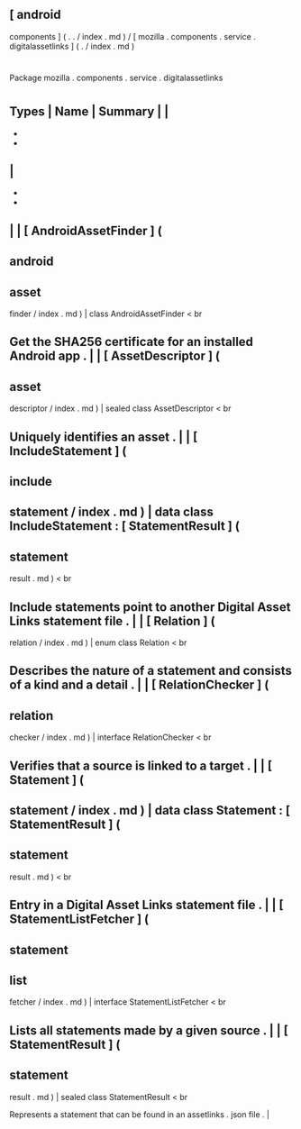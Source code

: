 [
android
-
components
]
(
.
.
/
index
.
md
)
/
[
mozilla
.
components
.
service
.
digitalassetlinks
]
(
.
/
index
.
md
)
#
#
Package
mozilla
.
components
.
service
.
digitalassetlinks
#
#
#
Types
|
Name
|
Summary
|
|
-
-
-
|
-
-
-
|
|
[
AndroidAssetFinder
]
(
-
android
-
asset
-
finder
/
index
.
md
)
|
class
AndroidAssetFinder
<
br
>
Get
the
SHA256
certificate
for
an
installed
Android
app
.
|
|
[
AssetDescriptor
]
(
-
asset
-
descriptor
/
index
.
md
)
|
sealed
class
AssetDescriptor
<
br
>
Uniquely
identifies
an
asset
.
|
|
[
IncludeStatement
]
(
-
include
-
statement
/
index
.
md
)
|
data
class
IncludeStatement
:
[
StatementResult
]
(
-
statement
-
result
.
md
)
<
br
>
Include
statements
point
to
another
Digital
Asset
Links
statement
file
.
|
|
[
Relation
]
(
-
relation
/
index
.
md
)
|
enum
class
Relation
<
br
>
Describes
the
nature
of
a
statement
and
consists
of
a
kind
and
a
detail
.
|
|
[
RelationChecker
]
(
-
relation
-
checker
/
index
.
md
)
|
interface
RelationChecker
<
br
>
Verifies
that
a
source
is
linked
to
a
target
.
|
|
[
Statement
]
(
-
statement
/
index
.
md
)
|
data
class
Statement
:
[
StatementResult
]
(
-
statement
-
result
.
md
)
<
br
>
Entry
in
a
Digital
Asset
Links
statement
file
.
|
|
[
StatementListFetcher
]
(
-
statement
-
list
-
fetcher
/
index
.
md
)
|
interface
StatementListFetcher
<
br
>
Lists
all
statements
made
by
a
given
source
.
|
|
[
StatementResult
]
(
-
statement
-
result
.
md
)
|
sealed
class
StatementResult
<
br
>
Represents
a
statement
that
can
be
found
in
an
assetlinks
.
json
file
.
|
